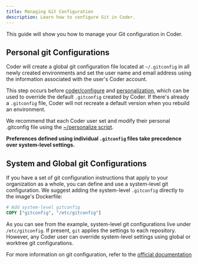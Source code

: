 ```yaml
---
title: Managing Git Configuration
description: Learn how to configure Git in Coder.
---
```


This guide will show you how to manage your Git configuration in Coder.

## Personal git Configurations

Coder will create a global git configuration file located at `~/.gitconfig` in all
newly created environments and set the user name and email address using the
information associated with the user's Coder account.

This step occurs before [coder/configure](images/../../../images/configure.md)
and [personalization](../../environments/personalization.md),
which can be used to override the default `.gitconfig` created by Coder.
If there's already a `.gitconfig` file, Coder will not recreate a default
version when you rebuild an environment.

We recommend that each Coder user set and modify their personal .gitconfig file
using the [~/personalize script](../../environments/personalization.md).

**Preferences defined using individual `.gitconfig` files take precedence over
system-level settings.**

## System and Global git Configurations

If you have a set of git configuration instructions that apply to your
organization as a whole, you can define and use a system-level git
configuration. We suggest adding the system-level `.gitconfig` directly to the
image's Dockerfile:

```Dockerfile
# Add system-level gitconfig
COPY ["gitconfig", "/etc/gitconfig"]
```

As you can see from the example, system-level git configurations live
under `/etc/gitconfig`. If present, `git` applies the settings to each repository.
However, any Coder user can override system-level settings
using global or worktree git configurations.

For more information on git configuration, refer to the [official documentation](https://git-scm.com/docs/git-config)
